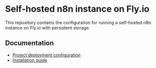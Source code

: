# Self-hosted n8n instance on Fly.io

This repository contains the configuration for running a self-hosted n8n instance on Fly.io with persistent storage.

## Documentation

- [Project deployment configuration](Project.md)
- [Installation guide](Installation.md)

